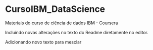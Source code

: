 # CursoIBM_DataScience
Materiais do curso de ciência de dados IBM - Coursera

Incluíndo novas alterações no texto do Readme diretamente no editor.

Adicionando novo texto para mesclar
